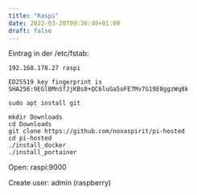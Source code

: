 ```yaml
---
title: "Raspi"
date: 2022-03-20T09:36:49+01:00
draft: false
---
```


Eintrag in der /etc/fstab:

    192.168.178.27 raspi

    ED25519 key fingerprint is SHA256:9EGlBMnSfJjKBs8+QC6luGa5oFE7Mv7G19E8ggzWq8k

    sudo apt install git

    mkdir Downloads
    cd Downloads
    git clone https://github.com/novaspirit/pi-hosted
    cd pi-hosted
    ./install_docker
    ./install_portainer

Open: raspi:9000

Create user:
admin (raspberry)

